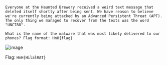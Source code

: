 ```
Everyone at the Haunted Brewery received a weird text message that deleted itself shortly after being sent. We have reason to believe we're currently being attacked by an Advanced Persistent Threat (APT). The only thing we managed to recover from the texts was the word "UNC788".

What is the name of the malware that was most likely delivered to our phones? Flag format: HnH{flag}
```

![image](https://github.com/x03ee/CTF-Writeup/blob/main/2024/Hackers-N-Hops-2024/Mitre/Strange%20SMS%20message/sp1.PNG)

Flag: `HnH{HilalRAT}`
